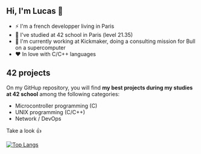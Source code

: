## Hi, I'm Lucas 👋

- ⚡ I'm a french developper living in Paris
- 🔭 I've studied at 42 school in Paris (level 21.35)
- 🚀 I'm currently working at Kickmaker, doing a consulting mission for Bull on a supercomputer
- ❤️ In love with C/C++ languages

## 42 projects

On my GitHup repository, you will find **my best projects during my studies at 42 school** among the following categories:  

- Microcontroller programming (C)  
- UNIX programming (C/C++)  
- Network / DevOps  

Take a look :thumbsup:

[![Top Langs](https://github-readme-stats.vercel.app/api/top-langs/?username=llefranc&layout=compact)](https://github.com/anuraghazra/github-readme-stats)





<!--
**llefranc/llefranc** is a ✨ _special_ ✨ repository because its `README.md` (this file) appears on your GitHub profile.

Here are some ideas to get you started:

- 🔭 I’m currently working on ...
- 🌱 I’m currently learning ...
- 👯 I’m looking to collaborate on ...
- 🤔 I’m looking for help with ...
- 💬 Ask me about ...
- 📫 How to reach me: ...
- 😄 Pronouns: ...
- ⚡ Fun fact: ...
-->
